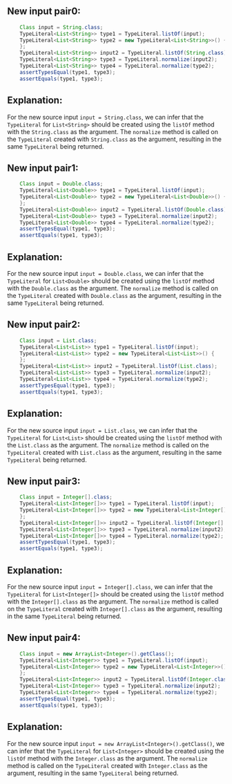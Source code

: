 ## New input pair0:
```java
    Class input = String.class;
    TypeLiteral<List<String>> type1 = TypeLiteral.listOf(input);
    TypeLiteral<List<String>> type2 = new TypeLiteral<List<String>>() {
    };
    TypeLiteral<List<String>> input2 = TypeLiteral.listOf(String.class);
    TypeLiteral<List<String>> type3 = TypeLiteral.normalize(input2);
    TypeLiteral<List<String>> type4 = TypeLiteral.normalize(type2);
    assertTypesEqual(type1, type3);
    assertEquals(type1, type3);
```

## Explanation:
For the new source input `input = String.class`, we can infer that the `TypeLiteral` for `List<String>` should be created using the `listOf` method with the `String.class` as the argument. The `normalize` method is called on the `TypeLiteral` created with `String.class` as the argument, resulting in the same `TypeLiteral` being returned.

## New input pair1:
```java
    Class input = Double.class;
    TypeLiteral<List<Double>> type1 = TypeLiteral.listOf(input);
    TypeLiteral<List<Double>> type2 = new TypeLiteral<List<Double>>() {
    };
    TypeLiteral<List<Double>> input2 = TypeLiteral.listOf(Double.class);
    TypeLiteral<List<Double>> type3 = TypeLiteral.normalize(input2);
    TypeLiteral<List<Double>> type4 = TypeLiteral.normalize(type2);
    assertTypesEqual(type1, type3);
    assertEquals(type1, type3);
```

## Explanation:
For the new source input `input = Double.class`, we can infer that the `TypeLiteral` for `List<Double>` should be created using the `listOf` method with the `Double.class` as the argument. The `normalize` method is called on the `TypeLiteral` created with `Double.class` as the argument, resulting in the same `TypeLiteral` being returned.

## New input pair2:
```java
    Class input = List.class;
    TypeLiteral<List<List>> type1 = TypeLiteral.listOf(input);
    TypeLiteral<List<List>> type2 = new TypeLiteral<List<List>>() {
    };
    TypeLiteral<List<List>> input2 = TypeLiteral.listOf(List.class);
    TypeLiteral<List<List>> type3 = TypeLiteral.normalize(input2);
    TypeLiteral<List<List>> type4 = TypeLiteral.normalize(type2);
    assertTypesEqual(type1, type3);
    assertEquals(type1, type3);
```

## Explanation:
For the new source input `input = List.class`, we can infer that the `TypeLiteral` for `List<List>` should be created using the `listOf` method with the `List.class` as the argument. The `normalize` method is called on the `TypeLiteral` created with `List.class` as the argument, resulting in the same `TypeLiteral` being returned.

## New input pair3:
```java
    Class input = Integer[].class;
    TypeLiteral<List<Integer[]>> type1 = TypeLiteral.listOf(input);
    TypeLiteral<List<Integer[]>> type2 = new TypeLiteral<List<Integer[]>>() {
    };
    TypeLiteral<List<Integer[]>> input2 = TypeLiteral.listOf(Integer[].class);
    TypeLiteral<List<Integer[]>> type3 = TypeLiteral.normalize(input2);
    TypeLiteral<List<Integer[]>> type4 = TypeLiteral.normalize(type2);
    assertTypesEqual(type1, type3);
    assertEquals(type1, type3);
```

## Explanation:
For the new source input `input = Integer[].class`, we can infer that the `TypeLiteral` for `List<Integer[]>` should be created using the `listOf` method with the `Integer[].class` as the argument. The `normalize` method is called on the `TypeLiteral` created with `Integer[].class` as the argument, resulting in the same `TypeLiteral` being returned.

## New input pair4:
```java
    Class input = new ArrayList<Integer>().getClass();
    TypeLiteral<List<Integer>> type1 = TypeLiteral.listOf(input);
    TypeLiteral<List<Integer>> type2 = new TypeLiteral<List<Integer>>() {
    };
    TypeLiteral<List<Integer>> input2 = TypeLiteral.listOf(Integer.class);
    TypeLiteral<List<Integer>> type3 = TypeLiteral.normalize(input2);
    TypeLiteral<List<Integer>> type4 = TypeLiteral.normalize(type2);
    assertTypesEqual(type1, type3);
    assertEquals(type1, type3);
```

## Explanation:
For the new source input `input = new ArrayList<Integer>().getClass()`, we can infer that the `TypeLiteral` for `List<Integer>` should be created using the `listOf` method with the `Integer.class` as the argument. The `normalize` method is called on the `TypeLiteral` created with `Integer.class` as the argument, resulting in the same `TypeLiteral` being returned.
